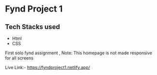 # Fynd Project 1
## Tech Stacks used
- Html
- CSS

First solo fynd assignment  , Note: This homepage is not made responsive for all screens

Live Link:- https://fyndproject1.netlify.app/
